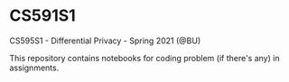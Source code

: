 # CS591S1
CS595S1 - Differential Privacy - Spring 2021 (@BU)

This repository contains notebooks for coding problem (if there's any) in assignments.
